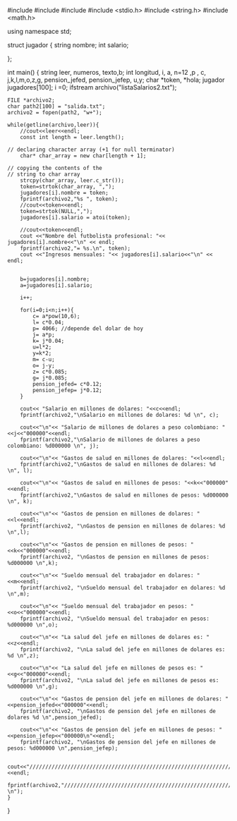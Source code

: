 #include <iostream>
#include <fstream>
#include <sstream>
#include <stdio.h>
#include <string.h>
#include <math.h>

using namespace std;

struct jugador
{
    string nombre;
    int salario;
    
};

int main()
{
    string leer, numeros, texto,b;
    int longitud, i, a, n=12 ,p , c, j,k,l,m,o,z,g, pension_jefed, pension_jefep, u,y;
    char *token, *hola;
    jugador jugadores[100];
    i =0;
    ifstream archivo("listaSalarios2.txt");
    
    FILE *archivo2;
    char path2[100] = "salida.txt";
    archivo2 = fopen(path2, "w+");
    
    while(getline(archivo,leer)){
        //cout<<leer<<endl;
        const int length = leer.length(); 
  
    // declaring character array (+1 for null terminator) 
        char* char_array = new char[length + 1]; 
  
    // copying the contents of the 
    // string to char array 
        strcpy(char_array, leer.c_str()); 
        token=strtok(char_array, ",");
        jugadores[i].nombre = token;
        fprintf(archivo2,"%s ", token);
        //cout<<token<<endl;
        token=strtok(NULL,",");
        jugadores[i].salario = atoi(token);
        
        //cout<<token<<endl;
        cout <<"Nombre del futbolista profesional: "<< jugadores[i].nombre<<"\n" << endl;
        fprintf(archivo2,"= %s.\n", token);
        cout <<"Ingresos mensuales: "<< jugadores[i].salario<<"\n" << endl;
        
        
        b=jugadores[i].nombre;
        a=jugadores[i].salario;
        
        i++;
        
        for(i=0;i<n;i++){
            c= a*pow(10,6);
            l= c*0.04;
            p= 4066; //depende del dolar de hoy
            j= a*p;
            k= j*0.04;
            u=l*2;
            y=k*2;
            m= c-u;
            o= j-y;
            z= c*0.085;
            g= j*0.085;
            pension_jefed= c*0.12;
            pension_jefep= j*0.12;
        }
        
        cout<< "Salario en millones de dolares: "<<c<<endl;
        fprintf(archivo2,"\nSalario en millones de dolares: %d \n", c);
        
        cout<<"\n"<< "Salario de millones de dolares a peso colombiano: "<<j<<"000000"<<endl;
        fprintf(archivo2,"\nSalario de millones de dolares a peso colombiano: %d000000 \n", j);
        
        cout<<"\n"<< "Gastos de salud en millones de dolares: "<<l<<endl;
        fprintf(archivo2,"\nGastos de salud en millones de dolares: %d \n", l);
        
        cout<<"\n"<< "Gastos de salud en millones de pesos: "<<k<<"000000"<<endl;
        fprintf(archivo2,"\nGastos de salud en millones de pesos: %d000000 \n", k);
        
        cout<<"\n"<< "Gastos de pension en millones de dolares: "<<l<<endl;
        fprintf(archivo2, "\nGastos de pension en millones de dolares: %d \n",l);
        
        cout<<"\n"<< "Gastos de pension en millones de pesos: "<<k<<"000000"<<endl;
        fprintf(archivo2, "\nGastos de pension en millones de pesos: %d000000 \n",k);
        
        cout<<"\n"<< "Sueldo mensual del trabajador en dolares: "<<m<<endl;
        fprintf(archivo2, "\nSueldo mensual del trabajador en dolares: %d \n",m);
        
        cout<<"\n"<< "Sueldo mensual del trabajador en pesos: "<<o<<"000000"<<endl;
        fprintf(archivo2, "\nSueldo mensual del trabajador en pesos: %d000000 \n",o);
        
        cout<<"\n"<< "La salud del jefe en millones de dolares es: "<<z<<endl;
        fprintf(archivo2, "\nLa salud del jefe en millones de dolares es: %d \n",z);
        
        cout<<"\n"<< "La salud del jefe en millones de pesos es: "<<g<<"000000"<<endl;
        fprintf(archivo2, "\nLa salud del jefe en millones de pesos es: %d000000 \n",g);
        
        cout<<"\n"<< "Gastos de pension del jefe en millones de dolares: "<<pension_jefed<<"000000"<<endl;
        fprintf(archivo2, "\nGastos de pension del jefe en millones de dolares %d \n",pension_jefed);
        
        cout<<"\n"<< "Gastos de pension del jefe en millones de pesos: "<<pension_jefep<<"000000\n"<<endl;
        fprintf(archivo2, "\nGastos de pension del jefe en millones de pesos: %d000000 \n",pension_jefep);
        
        cout<<"//////////////////////////////////////////////////////////////////////////////"<<endl;
        fprintf(archivo2,"//////////////////////////////////////////////////////////////// \n");
    }
}
